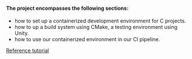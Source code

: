 #### The project encompasses the following sections:
- how to set up a containerized development environment for C projects. 
- how to up a build system using CMake, a testing environment using Unity.
- how to use our containerized environment in our CI pipeline.

[Reference tutorial](https://interrupt.memfault.com/blog/a-modern-c-dev-env)